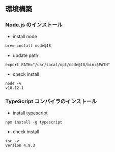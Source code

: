 ## 環境構築

### Node.js のインストール

- install node
```zsh
brew install node@18
```

- update path

```
export PATH="/usr/local/opt/node@18/bin:$PATH"
```

- check install

```
node -v
v18.12.1
```

### TypeScript コンパイラのインストール

- install typescript

```
npm install -g typescript
```

- check install

```
tsc -v
Version 4.9.3
```

